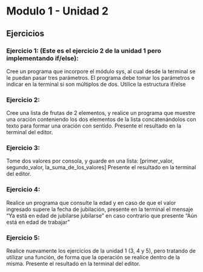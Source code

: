 # Modulo 1 - Unidad 2

## Ejercicios

### Ejercicio 1: (Este es el ejercicio 2 de la unidad 1 pero implementando if/else):
Cree un programa que incorpore el módulo sys, al cual desde la terminal se le puedan
pasar tres parámetros. El programa debe tomar los parámetros e indicar en la terminal si
son múltiplos de dos. Utilice la estructura if/else

### Ejercicio 2:
Cree una lista de frutas de 2 elementos, y realice un programa que muestre una oración
conteniendo los dos elementos de la lista concatenándolos con texto para formar una
oración con sentido. Presente el resultado en la terminal del editor.

### Ejercicio 3:
Tome dos valores por consola, y guarde en una lista:
[primer_valor, segundo_valor, la_suma_de_los_valores]
Presente el resultado en la terminal del editor.

### Ejercicio 4:
Realice un programa que consulte la edad y en caso de que el valor ingresado supere la
fecha de jubilación, presente en la terminal el mensaje “Ya está en edad de jubilarse jubilarse”
en caso contrario que presente “Aún está en edad de trabajar”

### Ejercicio 5:
Realice nuevamente los ejercicios de la unidad 1 (3, 4 y 5), pero tratando de utilizar una
función, de forma que la operación se realice dentro de la misma.
Presente el resultado en la terminal del editor.
